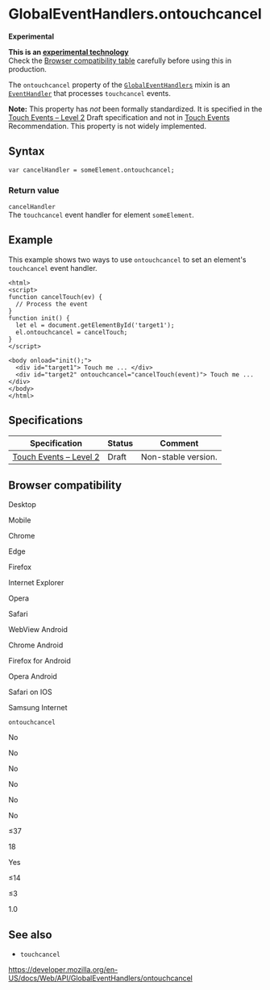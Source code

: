 # GlobalEventHandlers.ontouchcancel

**Experimental**

**This is an [experimental technology](https://developer.mozilla.org/en-US/docs/MDN/Guidelines/Conventions_definitions#experimental)**  
Check the [Browser compatibility table](#browser_compatibility) carefully before using this in production.

The `ontouchcancel` property of the [`GlobalEventHandlers`](../globaleventhandlers) mixin is an [`EventHandler`](https://developer.mozilla.org/en-US/docs/Web/Events/Event_handlers) that processes `touchcancel` events.

**Note:** This property has _not_ been formally standardized. It is specified in the [Touch Events – Level 2](https://w3c.github.io/touch-events/) <span class="spec-draft">Draft</span> specification and not in [Touch Events](https://www.w3.org/TR/touch-events/) <span class="spec-rec">Recommendation</span>. This property is not widely implemented.

## Syntax

    var cancelHandler = someElement.ontouchcancel;

### Return value

`cancelHandler`  
The `touchcancel` event handler for element `someElement`.

## Example

This example shows two ways to use `ontouchcancel` to set an element's `touchcancel` event handler.

    <html>
    <script>
    function cancelTouch(ev) {
      // Process the event
    }
    function init() {
      let el = document.getElementById('target1');
      el.ontouchcancel = cancelTouch;
    }
    </script>

    <body onload="init();">
      <div id="target1"> Touch me ... </div>
      <div id="target2" ontouchcancel="cancelTouch(event)"> Touch me ... </div>
    </body>
    </html>

## Specifications

<table><thead><tr class="header"><th>Specification</th><th>Status</th><th>Comment</th></tr></thead><tbody><tr class="odd"><td><a href="https://w3c.github.io/touch-events/#dom-globaleventhandlers-ontouchcancel">Touch Events – Level 2</a></td><td><span class="spec-draft">Draft</span></td><td>Non-stable version.</td></tr></tbody></table>

## Browser compatibility

Desktop

Mobile

Chrome

Edge

Firefox

Internet Explorer

Opera

Safari

WebView Android

Chrome Android

Firefox for Android

Opera Android

Safari on IOS

Samsung Internet

`ontouchcancel`

No

No

No

No

No

No

≤37

18

Yes

≤14

≤3

1.0

## See also

- `touchcancel`

<a href="https://developer.mozilla.org/en-US/docs/Web/API/GlobalEventHandlers/ontouchcancel" class="_attribution-link">https://developer.mozilla.org/en-US/docs/Web/API/GlobalEventHandlers/ontouchcancel</a>
